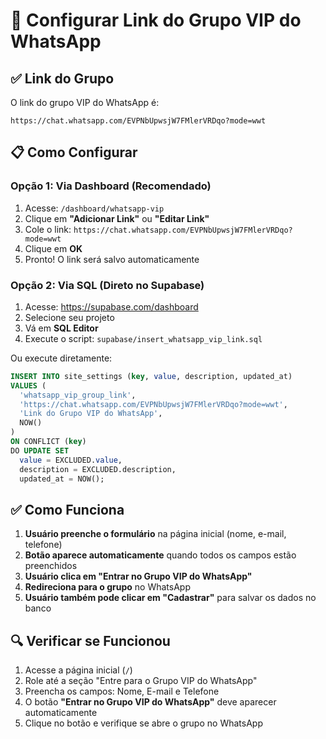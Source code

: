 # 📱 Configurar Link do Grupo VIP do WhatsApp

## ✅ Link do Grupo

O link do grupo VIP do WhatsApp é:
```
https://chat.whatsapp.com/EVPNbUpwsjW7FMlerVRDqo?mode=wwt
```

## 📋 Como Configurar

### Opção 1: Via Dashboard (Recomendado)

1. Acesse: `/dashboard/whatsapp-vip`
2. Clique em **"Adicionar Link"** ou **"Editar Link"**
3. Cole o link: `https://chat.whatsapp.com/EVPNbUpwsjW7FMlerVRDqo?mode=wwt`
4. Clique em **OK**
5. Pronto! O link será salvo automaticamente

### Opção 2: Via SQL (Direto no Supabase)

1. Acesse: https://supabase.com/dashboard
2. Selecione seu projeto
3. Vá em **SQL Editor**
4. Execute o script: `supabase/insert_whatsapp_vip_link.sql`

Ou execute diretamente:

```sql
INSERT INTO site_settings (key, value, description, updated_at)
VALUES (
  'whatsapp_vip_group_link',
  'https://chat.whatsapp.com/EVPNbUpwsjW7FMlerVRDqo?mode=wwt',
  'Link do Grupo VIP do WhatsApp',
  NOW()
)
ON CONFLICT (key) 
DO UPDATE SET
  value = EXCLUDED.value,
  description = EXCLUDED.description,
  updated_at = NOW();
```

## ✅ Como Funciona

1. **Usuário preenche o formulário** na página inicial (nome, e-mail, telefone)
2. **Botão aparece automaticamente** quando todos os campos estão preenchidos
3. **Usuário clica em "Entrar no Grupo VIP do WhatsApp"**
4. **Redireciona para o grupo** no WhatsApp
5. **Usuário também pode clicar em "Cadastrar"** para salvar os dados no banco

## 🔍 Verificar se Funcionou

1. Acesse a página inicial (`/`)
2. Role até a seção "Entre para o Grupo VIP do WhatsApp"
3. Preencha os campos: Nome, E-mail e Telefone
4. O botão **"Entrar no Grupo VIP do WhatsApp"** deve aparecer automaticamente
5. Clique no botão e verifique se abre o grupo no WhatsApp

